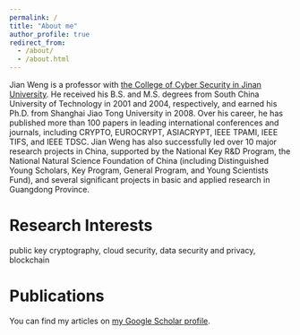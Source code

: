 ```yaml
---
permalink: /
title: "About me"
author_profile: true
redirect_from: 
  - /about/
  - /about.html
---
```


Jian Weng is a professor with [the College of Cyber Security in Jinan University](https://cybsec.jnu.edu.cn/). He received his B.S. and M.S. degrees from South China University of Technology in 2001 and 2004, respectively, and earned his Ph.D. from Shanghai Jiao Tong University in 2008. Over his career, he has published more than 100 papers in leading international conferences and journals, including CRYPTO, EUROCRYPT, ASIACRYPT, IEEE TPAMI, IEEE TIFS, and IEEE TDSC. Jian Weng has also successfully led over 10 major research projects in China, supported by the National Key R&D Program, the National Natural Science Foundation of China (including Distinguished Young Scholars, Key Program, General Program, and Young Scientists Fund), and several significant projects in basic and applied research in Guangdong Province.


Research Interests
======
public key cryptography, cloud security, data security and privacy, blockchain


Publications
======
You can find my articles on [my Google Scholar profile](https://scholar.google.com/citations?user=7xRkSZAAAAAJ&hl=en).

